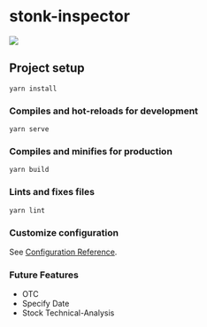# stonk-inspector

![](https://i.imgur.com/Laer1LA.jpg)

## Project setup
```
yarn install
```

### Compiles and hot-reloads for development
```
yarn serve
```

### Compiles and minifies for production
```
yarn build
```

### Lints and fixes files
```
yarn lint
```

### Customize configuration
See [Configuration Reference](https://cli.vuejs.org/config/).

### Future Features
* OTC
* Specify Date
* Stock Technical-Analysis